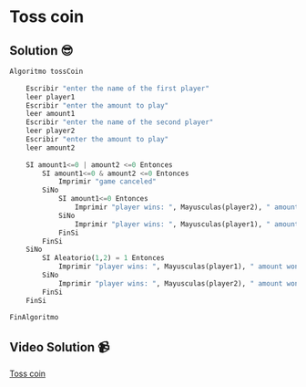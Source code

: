 # Toss coin

## Solution 😎

```python
Algoritmo tossCoin
	
	Escribir "enter the name of the first player"
	leer player1
	Escribir "enter the amount to play"
	leer amount1
	Escribir "enter the name of the second player"
	leer player2
	Escribir "enter the amount to play"
	leer amount2
	
	SI amount1<=0 | amount2 <=0 Entonces
		SI amount1<=0 & amount2 <=0 Entonces
			Imprimir "game canceled"
		SiNo
			SI amount1<=0 Entonces
				Imprimir "player wins: ", Mayusculas(player2), " amount won: 0"
			SiNo
				Imprimir "player wins: ", Mayusculas(player1), " amount won: 0"
			FinSi
		FinSi
	SiNo
		SI Aleatorio(1,2) = 1 Entonces
			Imprimir "player wins: ", Mayusculas(player1), " amount won: ", amount2
		SiNo
			Imprimir "player wins: ", Mayusculas(player2), " amount won: ", amount1
		FinSi
	FinSi
	
FinAlgoritmo
```

## Video Solution 📹

[Toss coin](https://edpuzzle.com/assignments/637d8fbd9cdd24413bfcfa30/watch)
